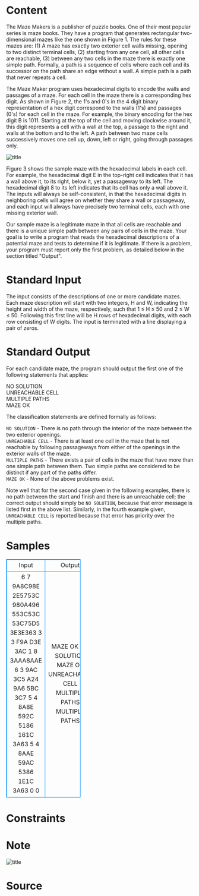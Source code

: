 
# Content

The Maze Makers is a publisher of puzzle books.  One of their most popular series is maze books.  They have a program that generates rectangular two-dimensional mazes like the one shown in Figure 1.  The rules for these mazes are: (1) A maze has exactly two exterior cell walls missing, opening to two distinct terminal cells, (2) starting from any one cell, all other cells are reachable, (3) between any two cells in the maze there is exactly one simple path. Formally, a path is a sequence of cells where each cell and its successor on the path share an edge without a wall. A simple path is a path that never repeats a cell. 

The Maze Maker program uses hexadecimal digits to encode the walls and passages of a maze.  For each cell in the maze there is a corresponding hex digit.  As shown in Figure 2, the 1's and 0's in the 4 digit binary representation of a hex digit correspond to the walls (1's) and passages (0's) for each cell in the maze.  For example, the binary encoding for the hex digit B is 1011.  Starting at the top of the cell and moving clockwise around it, this digit represents a cell with a wall at the top, a passage to the right and walls at the bottom and to the left.  A path between two maze cells successively moves one cell up, down, left or right, going through passages only.

![title](/source/lutece/the-maze-makers/img/aHR0cHM6Ly9hY20udWVzdGMuZWR1LmNuL21lZGlhL2ltYWdlL3Byb2JsZW0vMTA4MS8yMDE1MDQxODIzNTc1MjA4MzI4LmpwZw==.jpg)

Figure 3 shows the sample maze with the hexadecimal labels in each cell.  For example, the hexadecimal digit E in the top-right cell indicates that it has a wall above it, to its right, below it, yet a passageway to its left. The hexadecimal digit 8 to its left indicates that its cell has only a wall above it. The inputs will always be self-consistent, in that the hexadecimal digits in neighboring cells will agree on whether they share a wall or passageway, and each input will always have precisely two terminal cells, each with one missing exterior wall.

Our sample maze is a legitimate maze in that all cells are reachable and there is a unique simple path between any pairs of cells in the maze. Your goal is to write a program that reads the hexadecimal descriptions of a potential maze and tests to determine if it is legitimate. If there is a problem, your program must report only the first problem, as detailed below in the section titled "Output".

# Standard Input

The input consists of the descriptions of one or more candidate mazes.  Each maze description will start with two integers, H and W, indicating the height and width of the maze, respectively, such that 1 ≤ H ≤ 50 and 2 ≤ W ≤ 50. Following this first line will be H rows of hexadecimal digits, with each row consisting of W digits.  The input is terminated with a line displaying a pair of zeros.

# Standard Output

For each candidate maze, the program should output the first one of the following statements that applies: 

NO SOLUTION  
UNREACHABLE CELL  
MULTIPLE PATHS  
MAZE OK  

The classification statements are defined formally as follows:

`NO SOLUTION` - There is no path through the interior of the maze between the two exterior openings.   
`UNREACHABLE CELL` - There is at least one cell in the maze that is not reachable by following passageways from either of the openings in the exterior walls of the maze.   
`MULTIPLE PATHS` - There exists a pair of cells in the maze that have more than one simple path between them. Two simple paths are considered to be distinct if any part of the paths differ.   
`MAZE OK` - None of the above problems exist.

Note well that for the second case given in the following examples, there is no path between the start and finish and there is an unreachable cell; the correct output should simply be `NO SOLUTION`, because that error message is listed first in the above list. Similarly, in the fourth example given, `UNREACHABLE CELL` is reported because that error has priority over the multiple paths.

# Samples

<style>
        table,table tr th, table tr td { border:1px solid #0094ff; }
        table { width: 200px; min-height: 25px; line-height: 25px; text-align: center; border-collapse: collapse;}   
    </style>
<table>
	<tr>
		<td>Input</td>
		<td>Output</td>
	</tr>
<tr><td>6 7
9A8C98E
2E5753C
980A496
553C53C
53C75D5
3E3E363
3 3
F9A
D3E
3AC
1 8
3AAA8AAE
6 3
9AC
3C5
A24
9A6
5BC
3C7
5 4
8A8E
592C
5186
161C
3A63
5 4
8AAE
59AC
5386
1E1C
3A63
0 0</td><td>MAZE OK
NO SOLUTION
MAZE OK
UNREACHABLE CELL
MULTIPLE PATHS
MULTIPLE PATHS</td></tr></table>


# Constraints



# Note

![title](/source/lutece/the-maze-makers/img/aHR0cHM6Ly9hY20udWVzdGMuZWR1LmNuL21lZGlhL2ltYWdlL3Byb2JsZW0vMTA4MS8yMDE1MDQxOTAwMDExOTE4MTMxLmpwZw==.jpg)

# Source


